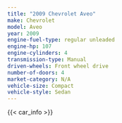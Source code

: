 ```yaml
---
title: "2009 Chevrolet Aveo"
make: Chevrolet
model: Aveo
year: 2009
engine-fuel-type: regular unleaded
engine-hp: 107
engine-cylinders: 4
transmission-type: Manual
driven-wheels: Front wheel drive
number-of-doors: 4
market-category: N/A
vehicle-size: Compact
vehicle-style: Sedan
---
```


{{< car_info >}}
